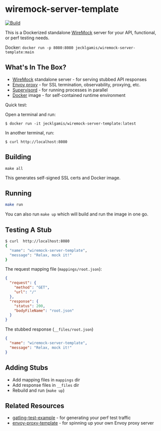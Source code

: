 # wiremock-server-template

[![Build](https://github.com/jecklgamis/wiremock-server-template/actions/workflows/build.yml/badge.svg)](https://github.com/jecklgamis/wiremock-server-template/actions/workflows/build.yml)

This is a Dockerized standalone [WireMock](http://wiremock.org/) server for your API, functional, or perf testing needs.

Docker: `docker run -p 8080:8080 jecklgamis/wiremock-server-template:main`


## What's In The Box?

* [WireMock](http://wiremock.org/) standalone server - for serving stubbed API responses
* [Envoy proxy](https://www.envoyproxy.io/docs/envoy/latest/) - for SSL termination, observability, proxying, etc.
* [Supervisord](http://supervisord.org/) - for running processes in parallel
* [Docker](https://www.docker.com/) image - for self-contained runtime environment

Quick test:

Open a terminal and run:

```
$ docker run -it jecklgamis/wiremock-server-template:latest
```

In another terminal, run:

```
$ curl http://localhost:8080 
```

## Building

```
make all 
```

This generates self-signed SSL certs and Docker image.

## Running

```bash
make run 
```

You can also run `make up` which will build and run the image in one go.

## Testing A Stub

```bash
$ curl  http://localhost:8080
{
  "name": "wiremock-server-template",
  "message": "Relax, mock it!"
}     
```

The request mapping file (`mappings/root.json`):

```json
{
  "request": {
    "method": "GET",
    "url": "/"
  },
  "response": {
    "status": 200,
    "bodyFileName": "root.json"
  }
}
````

The stubbed response (`__files/root.json`)

```json
{
  "name": "wiremock-server-template",
  "message": "Relax, mock it!"
}
```

## Adding Stubs

- Add mapping files in `mappings` dir
- Add response files in `__files` dir
- Rebuild and run (`make up`)

## Related Resources

* [gatling-test-example](https://github.com/jecklgamis/gatling-test-example) - for generating your perf test traffic
* [envoy-proxy-template](https://github.com/jecklgamis/envoy-proxy-template) - for spinning up your own Envoy proxy
  server